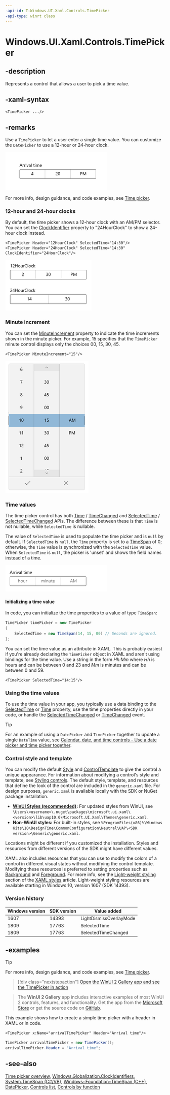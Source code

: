 ```yaml
---
-api-id: T:Windows.UI.Xaml.Controls.TimePicker
-api-type: winrt class
---
```


<!-- Class syntax.
public class TimePicker : Windows.UI.Xaml.Controls.Control, Windows.UI.Xaml.Controls.ITimePicker, Windows.UI.Xaml.Controls.ITimePicker2
-->

# Windows.UI.Xaml.Controls.TimePicker

## -description
Represents a control that allows a user to pick a time value.


## -xaml-syntax
```xaml
<TimePicker .../>

```

## -remarks

Use a `TimePicker` to let a user enter a single time value. You can customize the `DatePicker` to use a 12-hour or 24-hour clock.

![A time picker control.](images/date-time/time-picker-closed.png)

For more info, design guidance, and code examples, see [Time picker](/windows/uwp/design/controls-and-patterns/time-picker).

### 12-hour and 24-hour clocks

By default, the time picker shows a 12-hour clock with an AM/PM selector. You can set the [ClockIdentifier](timepicker_clockidentifier.md) property to "24HourClock" to show a 24-hour clock instead.

```xaml
<TimePicker Header="12HourClock" SelectedTime="14:30"/>
<TimePicker Header="24HourClock" SelectedTime="14:30" ClockIdentifier="24HourClock"/>
```

![A time picker showing a 12 hour clock, and a picker showing a 24 hour clock.](images/date-time/time-picker-clocks.png)

### Minute increment

You can set the [MinuteIncrement](timepicker_minuteincrement.md) property to indicate the time increments shown in the minute picker. For example, 15 specifies that the `TimePicker` minute control displays only the choices 00, 15, 30, 45.

```xaml
<TimePicker MinuteIncrement="15"/>
```

![A time picker showing 15 minute increments.](images/date-time/time-picker-minute-increment.png)

### Time values

The time picker control has both [Time](timepicker_time.md) / [TimeChanged](timepicker_timechanged.md) and [SelectedTime](timepicker_selectedtime.md) / [SelectedTimeChanged](timepicker_selectedtimechanged.md) APIs. The difference between these is that `Time` is not nullable, while `SelectedTime` is nullable.

The value of `SelectedTime` is used to populate the time picker and is `null` by default. If `SelectedTime` is `null`, the `Time` property is set to a [TimeSpan](/dotnet/api/system.timespan?view=dotnet-uwp-10.0&preserve-view=true) of 0; otherwise, the `Time` value is synchronized with the `SelectedTime` value. When `SelectedTime` is `null`, the picker is 'unset' and shows the field names instead of a time.

![A time picker with no time selected.](images/date-time/time-picker-no-selected-time.png)

#### Initializing a time value

In code, you can initialize the time properties to a value of type `TimeSpan`:

```csharp
TimePicker timePicker = new TimePicker
{
    SelectedTime = new TimeSpan(14, 15, 00) // Seconds are ignored.
};
```

You can set the time value as an attribute in XAML. This is probably easiest if you're already declaring the `TimePicker` object in XAML and aren't using bindings for the time value. Use a string in the form *Hh:Mm* where *Hh* is hours and can be between 0 and 23 and *Mm* is minutes and can be between 0 and 59.

```xaml
<TimePicker SelectedTime="14:15"/>
```

### Using the time values

To use the time value in your app, you typically use a data binding to the [SelectedTime](/uwp/api/windows.ui.xaml.controls.timepicker.selectedtime) or [Time](/uwp/api/windows.ui.xaml.controls.timepicker.time) property, use the time properties directly in your code, or handle the [SelectedTimeChanged](/uwp/api/windows.ui.xaml.controls.timepicker.selectedtimechanged) or [TimeChanged](/uwp/api/windows.ui.xaml.controls.timepicker.timechanged) event.

> [!TIP]
> For an example of using a `DatePicker` and `TimePicker` together to update a single `DateTime` value, see [Calendar, date, and time controls - Use a date picker and time picker together](/windows/uwp/design/controls-and-patterns/date-and-time#use-a-date-picker-and-time-picker-together).

### Control style and template

You can modify the default [Style](../windows.ui.xaml/style.md) and [ControlTemplate](controltemplate.md) to give the control a unique appearance. For information about modifying a control's style and template, see [Styling controls](/windows/uwp/controls-and-patterns/styling-controls). The default style, template, and resources that define the look of the control are included in the `generic.xaml` file. For design purposes, `generic.xaml` is available locally with the SDK or NuGet package installation.

- **[WinUI Styles (recommended)](/windows/apps/design/style/xaml-styles#winui-and-styles):** For updated styles from WinUI, see `\Users\<username>\.nuget\packages\microsoft.ui.xaml\<version>\lib\uap10.0\Microsoft.UI.Xaml\Themes\generic.xaml`.
- **Non-WinUI styles:** For built-in styles, see `%ProgramFiles(x86)%\Windows Kits\10\DesignTime\CommonConfiguration\Neutral\UAP\<SDK version>\Generic\generic.xaml`.

Locations might be different if you customized the installation. Styles and resources from different versions of the SDK might have different values.

XAML also includes resources that you can use to modify the colors of a control in different visual states without modifying the control template. Modifying these resources is preferred to setting properties such as [Background](control_background.md) and [Foreground](control_foreground.md). For more info, see the [Light-weight styling](/windows/apps/design/style/xaml-styles#lightweight-styling) section of the [XAML styles](/windows/apps/design/style/xaml-styles) article. Light-weight styling resources are available starting in Windows 10, version 1607 (SDK 14393).

### Version history

| Windows version | SDK version | Value added |
| -- | -- | -- |
| 1607 | 14393 | LightDismissOverlayMode |
| 1809 | 17763 | SelectedTime |
| 1809 | 17763 | SelectedTimeChanged |

## -examples

> [!TIP]
> For more info, design guidance, and code examples, see [Time picker](/windows/apps/design/controls/time-picker).

> [!div class="nextstepaction"]
> [Open the WinUI 2 Gallery app and see the TimePicker in action](winui2gallery:/item/TimePicker)

> The **WinUI 2 Gallery** app includes interactive examples of most WinUI 2 controls, features, and functionality. Get the app from the [Microsoft Store](https://www.microsoft.com/store/productId/9MSVH128X2ZT) or get the source code on [GitHub](https://github.com/Microsoft/WinUI-Gallery/tree/winui2).

This example shows how to create a simple time picker with a header in XAML or in code.

```xaml
<TimePicker x:Name="arrivalTimePicker" Header="Arrival time"/>
```

```csharp
TimePicker arrivalTimePicker = new TimePicker();
arrivalTimePicker.Header = "Arrival time";
```

## -see-also
[Time picker overview](/windows/uwp/design/controls-and-patterns/time-picker), [Windows.Globalization.ClockIdentifiers](../windows.globalization/clockidentifiers.md), [System.TimeSpan (C#/VB)](/dotnet/api/system.timespan?view=dotnet-uwp-10.0&preserve-view=true), [Windows::Foundation::TimeSpan (C++)](/windows/desktop/api/windows.foundation/ns-windows-foundation-timespan), [DatePicker](datepicker.md), [Controls list](/windows/uwp/design/controls-and-patterns/), [Controls by function](/windows/uwp/controls-and-patterns/controls-by-function)
